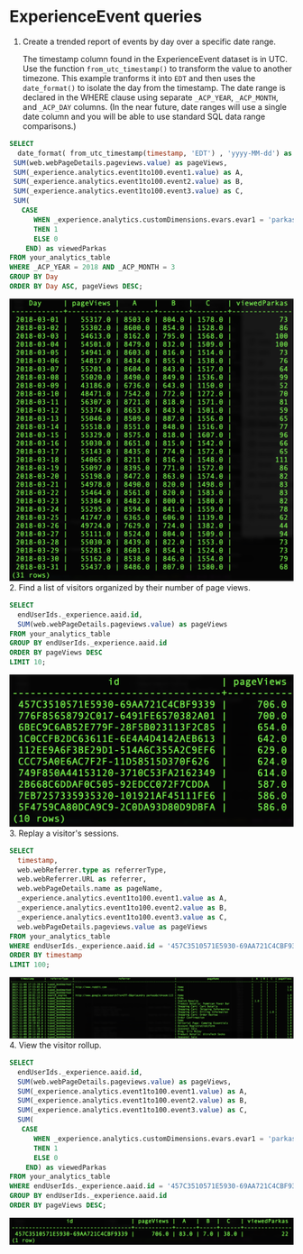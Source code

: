 # ExperienceEvent queries

1. Create a trended report of events by day over a specific date range.

    The timestamp column found in the ExperienceEvent dataset is in UTC. Use the function `from_utc_timestamp()` to transform the value to another timezone. This example tranforms it into `EDT` and then uses the `date_format()` to isolate the day from the timestamp. The date range is declared in the WHERE clause using separate `_ACP_YEAR`, `_ACP_MONTH`, and `_ACP_DAY` columns. (In the near future, date ranges will use a single date column and you will be able to use standard SQL data range comparisons.)
  ```sql
  SELECT 
    date_format( from_utc_timestamp(timestamp, 'EDT') , 'yyyy-MM-dd') as Day,
   SUM(web.webPageDetails.pageviews.value) as pageViews,
   SUM(_experience.analytics.event1to100.event1.value) as A,
   SUM(_experience.analytics.event1to100.event2.value) as B,
   SUM(_experience.analytics.event1to100.event3.value) as C,
   SUM(
     CASE 
        WHEN _experience.analytics.customDimensions.evars.evar1 = 'parkas' 
        THEN 1 
        ELSE 0 
      END) as viewedParkas
  FROM your_analytics_table 
  WHERE _ACP_YEAR = 2018 AND _ACP_MONTH = 3 
  GROUP BY Day 
  ORDER BY Day ASC, pageViews DESC;
  ```
  ![Image](graphics/2B-1.png)
2. Find a list of visitors organized by their number of page views.
  ```sql
  SELECT 
    endUserIds._experience.aaid.id, 
    SUM(web.webPageDetails.pageviews.value) as pageViews 
  FROM your_analytics_table
  GROUP BY endUserIds._experience.aaid.id 
  ORDER BY pageViews DESC
  LIMIT 10;
  ```
  ![Image](graphics/2B-2.png)
3. Replay a visitor's sessions.
  ```sql
  SELECT 
    timestamp, 
    web.webReferrer.type as referrerType, 
    web.webReferrer.URL as referrer, 
    web.webPageDetails.name as pageName, 
    _experience.analytics.event1to100.event1.value as A, 
    _experience.analytics.event1to100.event2.value as B, 
    _experience.analytics.event1to100.event3.value as C, 
    web.webPageDetails.pageviews.value as pageViews
  FROM your_analytics_table 
  WHERE endUserIds._experience.aaid.id = '457C3510571E5930-69AA721C4CBF9339' 
  ORDER BY timestamp 
  LIMIT 100;
  ```
  ![Image](graphics/2B-3.png)
4. View the visitor rollup.
  ```sql
  SELECT 
    endUserIds._experience.aaid.id, 
    SUM(web.webPageDetails.pageviews.value) as pageViews, 
    SUM(_experience.analytics.event1to100.event1.value) as A, 
    SUM(_experience.analytics.event1to100.event2.value) as B, 
    SUM(_experience.analytics.event1to100.event3.value) as C,
    SUM(
     CASE 
        WHEN _experience.analytics.customDimensions.evars.evar1 = 'parkas' 
        THEN 1 
        ELSE 0 
      END) as viewedParkas
  FROM your_analytics_table 
  WHERE endUserIds._experience.aaid.id = '457C3510571E5930-69AA721C4CBF9339' 
  GROUP BY endUserIds._experience.aaid.id
  ORDER BY pageViews DESC;
  ```
  ![Image](graphics/2B-4.png)
